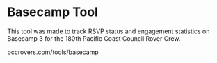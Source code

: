 # Basecamp Tool

This tool was made to track RSVP status and engagement statistics on Basecamp 3 for the 180th Pacific Coast Council Rover Crew.

pccrovers.com/tools/basecamp
